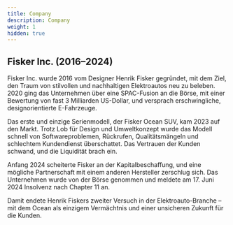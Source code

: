```yaml
---
title: Company
description: Company
weight: 1
hidden: true
---
```

## Fisker Inc. (2016–2024)

Fisker Inc. wurde 2016 vom Designer Henrik Fisker gegründet, mit dem Ziel, den Traum von stilvollen und nachhaltigen Elektroautos neu zu beleben. 2020 ging das Unternehmen über eine SPAC-Fusion an die Börse, mit einer Bewertung von fast 3 Milliarden US-Dollar, und versprach erschwingliche, designorientierte E-Fahrzeuge.

Das erste und einzige Serienmodell, der Fisker Ocean SUV, kam 2023 auf den Markt. Trotz Lob für Design und Umweltkonzept wurde das Modell schnell von Softwareproblemen, Rückrufen, Qualitätsmängeln und schlechtem Kundendienst überschattet. Das Vertrauen der Kunden schwand, und die Liquidität brach ein.

Anfang 2024 scheiterte Fisker an der Kapitalbeschaffung, und eine mögliche Partnerschaft mit einem anderen Hersteller zerschlug sich. Das Unternehmen wurde von der Börse genommen und meldete am 17. Juni 2024 Insolvenz nach Chapter 11 an.

Damit endete Henrik Fiskers zweiter Versuch in der Elektroauto-Branche – mit dem Ocean als einzigem Vermächtnis und einer unsicheren Zukunft für die Kunden.